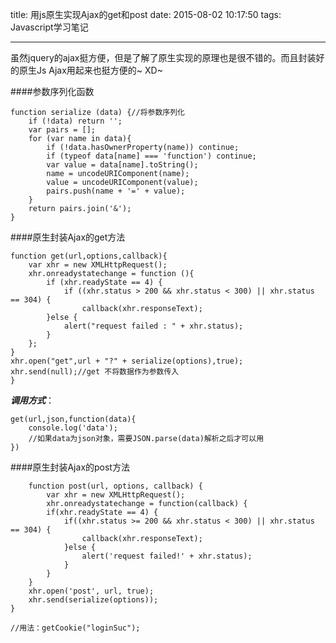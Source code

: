 title: 用js原生实现Ajax的get和post
date: 2015-08-02 10:17:50
tags: Javascript学习笔记

---

虽然jquery的ajax挺方便，但是了解了原生实现的原理也是很不错的。而且封装好的原生Js Ajax用起来也挺方便的~ XD~


####参数序列化函数

	function serialize (data) {//将参数序列化
    	if (!data) return '';
    	var pairs = [];
    	for (var name in data){
        	if (!data.hasOwnerProperty(name)) continue;
        	if (typeof data[name] === 'function') continue;
       		var value = data[name].toString();
       		name = uncodeURIComponent(name);
        	value = uncodeURIComponent(value);
        	pairs.push(name + '=' + value);
    	}
    	return pairs.join('&');
	}

####原生封装Ajax的get方法

	function get(url,options,callback){
    	var xhr = new XMLHttpRequest();
    	xhr.onreadystatechange = function (){
       		if (xhr.readyState == 4) {
            	if ((xhr.status > 200 && xhr.status < 300) || xhr.status == 304) {
               		callback(xhr.responseText);
            }else {
                alert("request failed : " + xhr.status);
            }
        };
    }
    xhr.open("get",url + "?" + serialize(options),true);
    xhr.send(null);//get 不将数据作为参数传入
    }
		
***调用方式***：

	get(url,json,function(data){
		console.log('data');
		//如果data为json对象，需要JSON.parse(data)解析之后才可以用
	})


####原生封装Ajax的post方法
		
		function post(url, options, callback) {
    		var xhr = new XMLHttpRequest();
    		xhr.onreadystatechange = function(callback) {
        	if(xhr.readyState == 4) {
           		if((xhr.status >= 200 && xhr.status < 300) || xhr.status == 304) {
                	callback(xhr.responseText);
           		}else {
               		alert('request failed!' + xhr.status);
            	}
       		}
    	}
    	xhr.open('post', url, true);
    	xhr.send(serialize(options));
    }
      
	//用法：getCookie("loginSuc");
	
